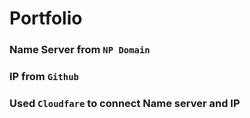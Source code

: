 # Portfolio
### Name Server from `NP Domain`
### IP from `Github`
### Used `Cloudfare` to connect Name server and IP
